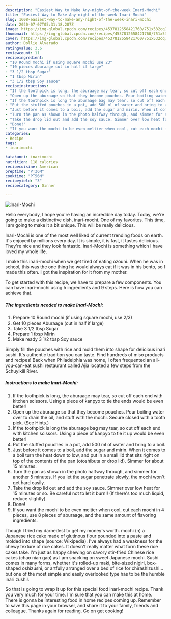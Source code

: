 ```yaml
---
description: "Easiest Way to Make Any-night-of-the-week Inari-Mochi"
title: "Easiest Way to Make Any-night-of-the-week Inari-Mochi"
slug: 1608-easiest-way-to-make-any-night-of-the-week-inari-mochi
date: 2020-07-07T05:31:18.287Z
image: https://img-global.cpcdn.com/recipes/4537812658421760/751x532cq70/inari-mochi-recipe-main-photo.jpg
thumbnail: https://img-global.cpcdn.com/recipes/4537812658421760/751x532cq70/inari-mochi-recipe-main-photo.jpg
cover: https://img-global.cpcdn.com/recipes/4537812658421760/751x532cq70/inari-mochi-recipe-main-photo.jpg
author: Dollie Alvarado
ratingvalue: 3.6
reviewcount: 11
recipeingredient:
- "10 Round mochi if using square mochi use 23"
- "10 pieces Aburaage cut in half if large"
- "3 1/2 tbsp Sugar"
- "1 tbsp Mirin"
- "3 1/2 tbsp Soy sauce"
recipeinstructions:
- "If the toothpick is long, the aburaage may tear, so cut off each end with kitchen scissors. Using a piece of kanpyo to tie the ends would be even better!"
- "Open up the aburaage so that they become pouches. Pour boiling water over to drain the oil, and stuff with the mochi. Secure closed with a tooth pick. (See Hints.)"
- "If the toothpick is long the aburaage bag may tear, so cut off each end with kitchen scissors. Using a piece of kanpyo to tie it up would be even better!"
- "Put the stuffed pouches in a pot, add 500 ml of water and bring to a boil."
- "Just before it comes to a boil, add the sugar and mirin. When it comes to a boil turn the heat down to low, and put in a small lid that sits right on top of the contents of the pan (otoshibuta or drop lid). Simmer for about 15 minutes."
- "Turn the pan as shown in the photo halfway through, and simmer for another 5 minutes. If you let the sugar penetrate slowly, the mochi won&#39;t get hard easily."
- "Take the drop lid out and add the soy sauce. Simmer over low heat for 15 minutes or so. Be careful not to let it burn!! (If there&#39;s too much liquid, reduce slightly)."
- "Done!"
- "If you want the mochi to be even meltier when cool, cut each mochi in 4 pieces, use 8 pieces of aburaage, and the same amount of flavoring ingredients."
categories:
- Recipe
tags:
- inarimochi

katakunci: inarimochi 
nutrition: 118 calories
recipecuisine: American
preptime: "PT36M"
cooktime: "PT56M"
recipeyield: "3"
recipecategory: Dinner

---
```



![Inari-Mochi](https://img-global.cpcdn.com/recipes/4537812658421760/751x532cq70/inari-mochi-recipe-main-photo.jpg)

Hello everybody, I hope you're having an incredible day today. Today, we're going to make a distinctive dish, inari-mochi. One of my favorites. This time, I am going to make it a bit unique. This will be really delicious.

Inari-Mochi is one of the most well liked of current trending foods on earth. It's enjoyed by millions every day. It is simple, it is fast, it tastes delicious. They're nice and they look fantastic. Inari-Mochi is something which I have loved my whole life.

I make this inari-mochi when we get tired of eating ozouni. When he was in school, this was the one thing he would always eat if it was in his bento, so I made this often. I got the inspiration for it from my mother.


To get started with this recipe, we have to prepare a few components. You can have inari-mochi using 5 ingredients and 9 steps. Here is how you can achieve that.

<!--inarticleads1-->

##### The ingredients needed to make Inari-Mochi:

1. Prepare 10 Round mochi (if using square mochi, use 2/3)
1. Get 10 pieces Aburaage (cut in half if large)
1. Take 3 1/2 tbsp Sugar
1. Prepare 1 tbsp Mirin
1. Make ready 3 1/2 tbsp Soy sauce


Simply fill the pouches with rice and mold them into shape for delicious inari sushi. It&#39;s authentic tradition you can taste. Find hundreds of miso products and recipes! Back when Philadelphia was home, I often frequented an all-you-can-eat sushi restaurant called Ajia located a few steps from the Schuylkill River. 

<!--inarticleads2-->

##### Instructions to make Inari-Mochi:

1. If the toothpick is long, the aburaage may tear, so cut off each end with kitchen scissors. Using a piece of kanpyo to tie the ends would be even better!
1. Open up the aburaage so that they become pouches. Pour boiling water over to drain the oil, and stuff with the mochi. Secure closed with a tooth pick. (See Hints.)
1. If the toothpick is long the aburaage bag may tear, so cut off each end with kitchen scissors. Using a piece of kanpyo to tie it up would be even better!
1. Put the stuffed pouches in a pot, add 500 ml of water and bring to a boil.
1. Just before it comes to a boil, add the sugar and mirin. When it comes to a boil turn the heat down to low, and put in a small lid that sits right on top of the contents of the pan (otoshibuta or drop lid). Simmer for about 15 minutes.
1. Turn the pan as shown in the photo halfway through, and simmer for another 5 minutes. If you let the sugar penetrate slowly, the mochi won&#39;t get hard easily.
1. Take the drop lid out and add the soy sauce. Simmer over low heat for 15 minutes or so. Be careful not to let it burn!! (If there&#39;s too much liquid, reduce slightly).
1. Done!
1. If you want the mochi to be even meltier when cool, cut each mochi in 4 pieces, use 8 pieces of aburaage, and the same amount of flavoring ingredients.


Though I tried my darnedest to get my money&#39;s worth. mochi (n) a Japanese rice cake made of glutinous flour pounded into a paste and molded into shape (source: Wikipedia). I&#39;ve always had a weakness for the chewy texture of rice cakes. It doesn&#39;t really matter what form these rice cakes take. I&#39;m just as happy chewing on savory stir-fried Chinese rice cakes (chao nian gao) as I am snacking on sweet Japanese mochi. Sushi comes in many forms, whether it&#39;s rolled-up maki, bite-sized nigiri, box-shaped oshizushi, or artfully arranged over a bed of rice for chirashizushi… but one of the most simple and easily overlooked type has to be the humble inari zushi!. 

So that is going to wrap it up for this special food inari-mochi recipe. Thank you very much for your time. I'm sure that you can make this at home. There is gonna be interesting food in home recipes coming up. Remember to save this page in your browser, and share it to your family, friends and colleague. Thanks again for reading. Go on get cooking!

